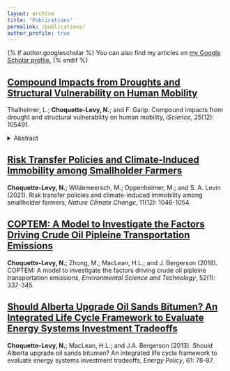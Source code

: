 ```yaml
---
layout: archive
title: "Publications"
permalink: /publications/
author_profile: true
---
```


{% if author.googlescholar %}
  You can also find my articles on <u><a href="{{https://scholar.google.com/citations?user=FNY40x4AAAAJ&hl=en&oi=ao}}">my Google Scholar profile</a>.</u>
{% endif %}

## [Compound Impacts from Droughts and Structural Vulnerability on Human Mobility](https://www.sciencedirect.com/science/article/pii/S2589004222017631) 
Thalheimer, L.; **Choquette-Levy, N.**; and F. Garip. Compound impacts from drought and structural vulnerability on human mobility, *iScience*, 25(12): 105491.
<details>
<summary>Abstract</summary>
Extreme dry events already disrupt populations’ ability to migrate. In a warming climate, compound drought events could amplify vulnerability and drive forced migration. Here, we contribute the first multi-method research design on societal impacts from compound drought events. We show how mobility patterns are shaped by the intersection of drought and social vulnerability factors in three drought-prone countries – Madagascar, Nepal, and Mexico. We find that internal migration in agricultural communities in Mexico increased by 14 to 24 basis points from 1991 to 2018 and will prospectively increase by 2 to 15 basis points in Nepal in case of a compound drought event in 2025. We show that consecutive drought events exacerbate structural vulnerabilities, limiting migrants’ adaptation options, including long-range migration. We conclude that the additional social pre-conditions, e.g., social isolation and lack of accurate information, ultimately limit migration as an adaptation option for households vulnerable to compound drought events.
</details>


## [Risk Transfer Policies and Climate-Induced Immobility among Smallholder Farmers](https://www.nature.com/articles/s41558-021-01205-4) 
**Choquette-Levy, N.**; Wildemeersch, M.; Oppenheimer, M.; and S. A. Levin (2021). Risk transfer policies and climate-induced immobility among smallholder farmers, *Nature Climate Change*, 11(12): 1046-1054.


## [COPTEM: A Model to Investigate the Factors Driving Crude Oil Pipleine Transportation Emissions](https://pubs.acs.org/doi/abs/10.1021/acs.est.7b03398)
**Choquette-Levy, N.**; Zhong, M.; MacLean, H.L.; and J. Bergerson (2018). COPTEM: A model to investigate the factors driving crude oil pipleine transportation emissions, *Environmental Science and Technology*, 52(1): 337-345.


## [Should Alberta Upgrade Oil Sands Bitumen? An Integrated Life Cycle Framework to Evaluate Energy Systems Investment Tradeoffs](https://www.sciencedirect.com/science/article/abs/pii/S0301421513003042)
**Choquette-Levy, N.**; MacLean, H.L.; and J.A. Bergerson (2013). Should Alberta upgrade oil sands bitumen? An integrated life cycle framework to evaluate energy systems investment tradeoffs, *Energy Policy*, 61: 78-87.

